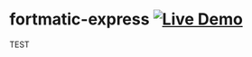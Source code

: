 fortmatic-express [![Live Demo](http://usekite.com/live-demo.png)](http://usekite.com/deploy/17958681)
=================
TEST
